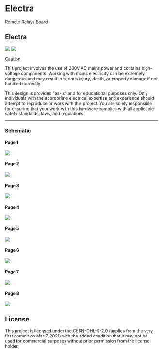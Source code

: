# Electra
Remote Relays Board

## Electra
![](/doc/Electra-rev2.0-ray.png)
![](/doc/electra.png)

> [!CAUTION]
>
> This project involves the use of 230V AC mains power and contains high-voltage components.
> Working with mains electricity can be extremely dangerous and may result in serious injury,
> death, or property damage if not handled correctly.
>
> This design is provided "as-is" and for educational purposes only.
> Only individuals with the appropriate electrical expertise and experience should attempt to
> reproduce or work with this project. You are solely responsible for ensuring that your work
> with this hardware complies with all applicable safety standards, laws, and regulations.

---

### Schematic

#### Page 1
![](/doc/schematic/Electra-page-1.png)

#### Page 2
![](/doc/schematic/Electra-page-2.png)

#### Page 3
![](/doc/schematic/Electra-page-3.png)

#### Page 4
![](/doc/schematic/Electra-page-4.png)

#### Page 5
![](/doc/schematic/Electra-page-5.png)

#### Page 6
![](/doc/schematic/Electra-page-6.png)

#### Page 7
![](/doc/schematic/Electra-page-7.png)

#### Page 8
![](/doc/schematic/Electra-page-8.png)

## License
This project is licensed under the CERN-OHL-S-2.0 (applies from the very first commit on Mar 7, 2021) with the added condition that it may not be used for commercial purposes without prior permission from the license holder.
